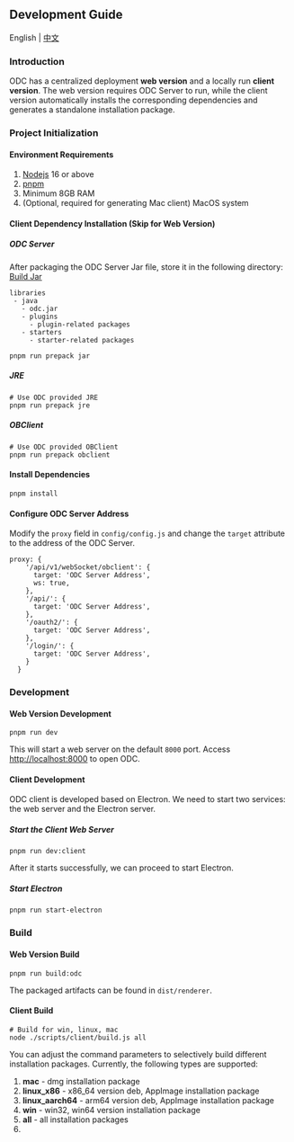 ## Development Guide

English | [中文](docs/README_CN.md)

### Introduction

ODC has a centralized deployment **web version** and a locally run **client version**. The web version requires ODC Server to run, while the client version automatically installs the corresponding dependencies and generates a standalone installation package.

### Project Initialization

#### Environment Requirements

1. [Nodejs](https://nodejs.org/zh-cn/download) 16 or above
2. [pnpm](https://pnpm.io/zh/installation)
3. Minimum 8GB RAM
4. (Optional, required for generating Mac client) MacOS system

#### Client Dependency Installation (Skip for Web Version)

##### ODC Server

After packaging the ODC Server Jar file, store it in the following directory:
[Build Jar](https://github.com/oceanbase/odc/blob/main/docs/en-US/DEVELOPER_GUIDE.md#31-jar-build-and-run)

```shell
libraries
 - java
   - odc.jar
   - plugins
     - plugin-related packages
   - starters
     - starter-related packages
```

```shell
pnpm run prepack jar
```

##### JRE

```shell
# Use ODC provided JRE
pnpm run prepack jre
```

##### OBClient

```shell
# Use ODC provided OBClient
pnpm run prepack obclient
```

#### Install Dependencies

```shell
pnpm install
```

#### Configure ODC Server Address

Modify the `proxy` field in `config/config.js` and change the `target` attribute to the address of the ODC Server.

```shell
proxy: {
    '/api/v1/webSocket/obclient': {
      target: 'ODC Server Address',
      ws: true,
    },
    '/api/': {
      target: 'ODC Server Address',
    },
    '/oauth2/': {
      target: 'ODC Server Address',
    },
    '/login/': {
      target: 'ODC Server Address',
    }
  }
```

### Development

#### Web Version Development

```shell
pnpm run dev
```

This will start a web server on the default `8000` port. Access [http://localhost:8000](https://localhost:8000) to open ODC.

#### Client Development

ODC client is developed based on Electron. We need to start two services: the web server and the Electron server.

##### Start the Client Web Server

```shell
pnpm run dev:client
```

After it starts successfully, we can proceed to start Electron.

##### Start Electron

```shell
pnpm run start-electron
```

### Build

#### Web Version Build

```shell
pnpm run build:odc
```

The packaged artifacts can be found in `dist/renderer`.

#### Client Build

```shell
# Build for win, linux, mac
node ./scripts/client/build.js all
```

You can adjust the command parameters to selectively build different installation packages. Currently, the following types are supported:

1. **mac** - dmg installation package
2. **linux_x86** - x86_64 version deb, AppImage installation package
3. **linux_aarch64** - arm64 version deb, AppImage installation package
4. **win** - win32, win64 version installation package
5. **all** - all installation packages
6. 
